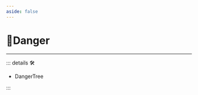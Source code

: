 ```yaml
---
aside: false
---
```

# 💜<anima>Danger</anima>

---

<!-- =================================================== -->
<!-- =================================================== -->
<!-- =================================================== -->
<!-- =================================================== -->
<!-- =================================================== -->
::: details 🛠

- DangerTree

:::
